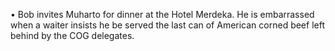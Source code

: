   •    Bob invites Muharto for dinner at the Hotel Merdeka.  He is embarrassed when a waiter insists he be served the last can of American corned beef left behind by the COG delegates. 